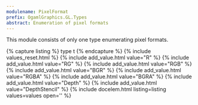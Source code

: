 ```yaml
---
modulename: PixelFormat
prefix: OgamlGraphics.GL.Types
abstract: Enumeration of pixel formats
---
```


This module consists of only one type enumerating pixel formats.

{% capture listing %}
type t
{% endcapture %}
{% include values_reset.html %}
{% include add_value.html value="R" %}
{% include add_value.html value="RG" %}
{% include add_value.html value="RGB" %}
{% include add_value.html value="BGR" %}
{% include add_value.html value="RGBA" %}
{% include add_value.html value="BGRA" %}
{% include add_value.html value="Depth" %}
{% include add_value.html value="DepthStencil" %}
{% include docelem.html listing=listing values=values open='' %}
